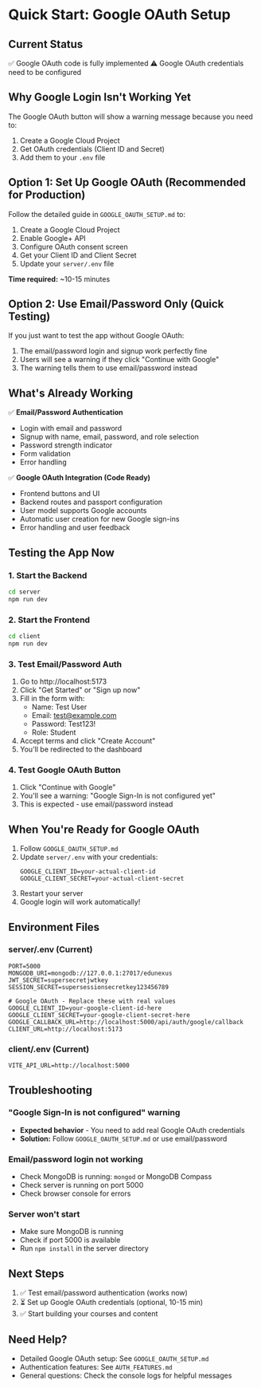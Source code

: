 # Quick Start: Google OAuth Setup

## Current Status
✅ Google OAuth code is fully implemented
⚠️ Google OAuth credentials need to be configured

## Why Google Login Isn't Working Yet

The Google OAuth button will show a warning message because you need to:
1. Create a Google Cloud Project
2. Get OAuth credentials (Client ID and Secret)
3. Add them to your `.env` file

## Option 1: Set Up Google OAuth (Recommended for Production)

Follow the detailed guide in `GOOGLE_OAUTH_SETUP.md` to:
1. Create a Google Cloud Project
2. Enable Google+ API
3. Configure OAuth consent screen
4. Get your Client ID and Client Secret
5. Update your `server/.env` file

**Time required:** ~10-15 minutes

## Option 2: Use Email/Password Only (Quick Testing)

If you just want to test the app without Google OAuth:

1. The email/password login and signup work perfectly fine
2. Users will see a warning if they click "Continue with Google"
3. The warning tells them to use email/password instead

## What's Already Working

✅ **Email/Password Authentication**
- Login with email and password
- Signup with name, email, password, and role selection
- Password strength indicator
- Form validation
- Error handling

✅ **Google OAuth Integration (Code Ready)**
- Frontend buttons and UI
- Backend routes and passport configuration
- User model supports Google accounts
- Automatic user creation for new Google sign-ins
- Error handling and user feedback

## Testing the App Now

### 1. Start the Backend
```bash
cd server
npm run dev
```

### 2. Start the Frontend
```bash
cd client
npm run dev
```

### 3. Test Email/Password Auth
1. Go to http://localhost:5173
2. Click "Get Started" or "Sign up now"
3. Fill in the form with:
   - Name: Test User
   - Email: test@example.com
   - Password: Test123!
   - Role: Student
4. Accept terms and click "Create Account"
5. You'll be redirected to the dashboard

### 4. Test Google OAuth Button
1. Click "Continue with Google"
2. You'll see a warning: "Google Sign-In is not configured yet"
3. This is expected - use email/password instead

## When You're Ready for Google OAuth

1. Follow `GOOGLE_OAUTH_SETUP.md`
2. Update `server/.env` with your credentials:
   ```env
   GOOGLE_CLIENT_ID=your-actual-client-id
   GOOGLE_CLIENT_SECRET=your-actual-client-secret
   ```
3. Restart your server
4. Google login will work automatically!

## Environment Files

### server/.env (Current)
```env
PORT=5000
MONGODB_URI=mongodb://127.0.0.1:27017/edunexus
JWT_SECRET=supersecretjwtkey
SESSION_SECRET=supersessionsecretkey123456789

# Google OAuth - Replace these with real values
GOOGLE_CLIENT_ID=your-google-client-id-here
GOOGLE_CLIENT_SECRET=your-google-client-secret-here
GOOGLE_CALLBACK_URL=http://localhost:5000/api/auth/google/callback
CLIENT_URL=http://localhost:5173
```

### client/.env (Current)
```env
VITE_API_URL=http://localhost:5000
```

## Troubleshooting

### "Google Sign-In is not configured" warning
- **Expected behavior** - You need to add real Google OAuth credentials
- **Solution:** Follow `GOOGLE_OAUTH_SETUP.md` or use email/password

### Email/password login not working
- Check MongoDB is running: `mongod` or MongoDB Compass
- Check server is running on port 5000
- Check browser console for errors

### Server won't start
- Make sure MongoDB is running
- Check if port 5000 is available
- Run `npm install` in the server directory

## Next Steps

1. ✅ Test email/password authentication (works now)
2. ⏳ Set up Google OAuth credentials (optional, 10-15 min)
3. ✅ Start building your courses and content

## Need Help?

- Detailed Google OAuth setup: See `GOOGLE_OAUTH_SETUP.md`
- Authentication features: See `AUTH_FEATURES.md`
- General questions: Check the console logs for helpful messages

